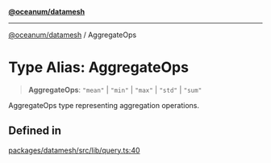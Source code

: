 [**@oceanum/datamesh**](../README.md)

***

[@oceanum/datamesh](../README.md) / AggregateOps

# Type Alias: AggregateOps

> **AggregateOps**: `"mean"` \| `"min"` \| `"max"` \| `"std"` \| `"sum"`

AggregateOps type representing aggregation operations.

## Defined in

[packages/datamesh/src/lib/query.ts:40](https://github.com/oceanum-io/oceanum-js/blob/b819c1f297a41b7ce9644bbdd1734c693df7b2fd/packages/datamesh/src/lib/query.ts#L40)
